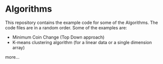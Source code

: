 # Algorithms
This repository contains the example code for some of the Algorithms. The code files are in a random order. Some of the examples are:

- Minimum Coin Change (Top Down approach)
- K-means clustering algorithm (for a linear data or a single dimension array)

more...
